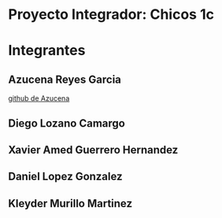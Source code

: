 # Proyecto Integrador: Chicos 1c 

# Integrantes 

## Azucena Reyes Garcia 
[github de Azucena](https://github.com/AzucenaReyesGarcia)
## Diego Lozano Camargo

## Xavier Amed Guerrero Hernandez 

## Daniel Lopez Gonzalez 

## Kleyder Murillo Martinez 

